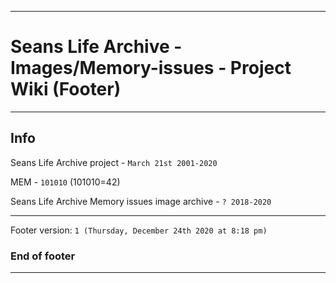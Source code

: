 
***

# Seans Life Archive - Images/Memory-issues - Project Wiki (Footer)

***

## Info

Seans Life Archive project - `March 21st 2001-2020`

MEM - `101010` (101010=42)

Seans Life Archive Memory issues image archive - `? 2018-2020`

***

Footer version: `1 (Thursday, December 24th 2020 at 8:18 pm)`

### End of footer

***
